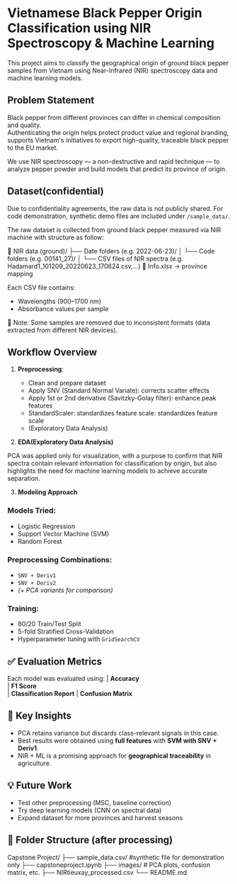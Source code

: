 # Vietnamese Black Pepper Origin Classification using NIR Spectroscopy & Machine Learning

This project aims to classify the geographical origin of ground black pepper samples from Vietnam using Near-Infrared (NIR) spectroscopy data and machine learning models.

## Problem Statement

Black pepper from different provinces can differ in chemical composition and quality.  
Authenticating the origin helps protect product value and regional branding, supports Vietnam's initiatives to export high-quality, traceable black pepper to the EU market.

We use NIR spectroscopy — a non-destructive and rapid technique — to analyze pepper powder and build models that predict its province of origin.

## Dataset(confidential)
Due to confidentiality agreements, the raw data is not publicly shared. For code demonstration, synthetic demo files are included under `/sample_data/`.

The raw dataset is collected from ground black pepper measured via NIR machine with structure as follow:

📁 NIR data (ground)/
├── Date folders (e.g. 2022-06-23)/
│ └── Code folders (e.g. 00141_27)/
│ └── CSV files of NIR spectra (e.g. Hadamard1_101209_20220623_170624.csv,...)
📄 Info.xlsx → province mapping


Each CSV file contains:
- Wavelengths (900–1700 nm)
- Absorbance values per sample

📌 Note: Some samples are removed due to inconsistent formats (data extracted from different NIR devices).


## Workflow Overview

1. **Preprocessing**:  
   - Clean and prepare dataset
   - Apply SNV (Standard Normal Variate): corrects scatter effects
   - Apply 1st or 2nd derivative (Savitzky-Golay filter): enhance peak features
   - StandardScaler: standardizes feature scale: standardizes feature scale
   - (Exploratory Data Analysis)
    
2. **EDA(Exploratory Data Analysis)**

PCA was applied only for visualization, with a purpose to confirm that NIR spectra contain relevant information for classification by origin, but also highlights the need for machine learning models to achieve accurate separation.

3. **Modeling Approach**

### Models Tried:
- Logistic Regression
- Support Vector Machine (SVM)
- Random Forest

### Preprocessing Combinations:
- `SNV + Deriv1`
- `SNV + Deriv2`
- *(+ PCA variants for comparison)*

### Training:
- 80/20 Train/Test Split
- 5-fold Stratified Cross-Validation
- Hyperparameter tuning with `GridSearchCV`

## ✅ Evaluation Metrics

Each model was evaluated using:
| **Accuracy**       
| **F1 Score**       
| **Classification Report** 
| **Confusion Matrix** 


## 🎯 Key Insights

- PCA retains variance but discards class-relevant signals in this case.
- Best results were obtained using **full features** with **SVM with SNV + Deriv1**.
- NIR + ML is a promising approach for **geographical traceability** in agriculture.

## 💡 Future Work

- Test other preprocessing (MSC, baseline correction)
- Try deep learning models (CNN on spectral data)
- Expand dataset for more provinces and harvest seasons

## 📂 Folder Structure (after processing)

Capstone Project/
├── sample_data.csv/ #synthetic file for demonstration only
├── capstoneproject.ipynb
├── images/ # PCA plots, confusion matrix, etc.
├── NIRtieuxay_processed.csv
└── README.md
